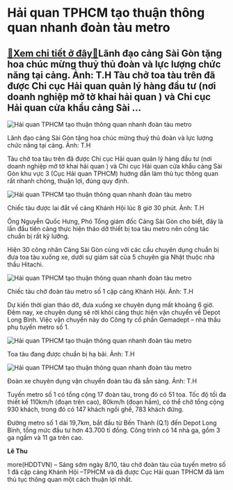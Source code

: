 Hải quan TPHCM tạo thuận thông quan nhanh đoàn tàu metro
========================================================

[:gift:Xem chi tiết ở đây:gift:](https://hddtvn.com/hai-quan-tphcm-tao-thuan-thong-quan-nhanh-doan-tau-metro/)Lãnh đạo cảng Sài Gòn tặng hoa chúc mừng thuỷ thủ đoàn và lực lượng chức năng tại cảng. Ảnh: T.H Tàu chở toa tàu trên đã được Chi cục Hải quan quản lý hàng đầu tư (nơi doanh nghiệp mở tờ khai hải quan ) và Chi cục Hải quan cửa khẩu cảng Sài …
--------------------------------------------------------------------------------------------------------------------------------------------------------------------------------------------------------------------------------------------------





![Hải quan TPHCM tạo thuận thông quan nhanh đoàn tàu metro](https://haiquanonline.com.vn/stores/news_dataimages/hoalt/102020/08/10/in_article/IMG-3175_1.jpg?rt=20201008100443 "Hải quan TPHCM tạo thuận thông quan nhanh đoàn tàu metro")


Lãnh đạo cảng Sài Gòn tặng hoa chúc mừng thuỷ thủ đoàn và lực lượng chức năng tại cảng. Ảnh: T.H



Tàu chở toa tàu trên đã được Chi cục Hải quan quản lý hàng đầu tư (nơi doanh nghiệp mở tờ khai hải quan ) và Chi cục Hải quan cửa khẩu cảng Sài Gòn khu vực 3 (Cục Hải quan TPHCM) hướng dẫn làm thủ tục thông quan rất nhanh chóng, thuận lợi, đúng quy định.





![Hải quan TPHCM tạo thuận thông quan nhanh đoàn tàu metro](https://haiquanonline.com.vn/stores/news_dataimages/hoalt/102020/08/10/in_article/IMG-3108.jpg?rt=20201008101046 "Hải quan TPHCM tạo thuận thông quan nhanh đoàn tàu metro")


Chiếc tàu được lai đắt về cảng Khánh Hội lúc 8 giờ 30 phút. Ảnh: T.H



Ông Nguyễn Quốc Hưng, Phó Tổng giám đốc Cảng Sài Gòn cho biết, đây là lần đầu tiên cảng thực hiện tháo dỡ thiết bị toa tàu metro nên công tác chuẩn bị rất kỹ lưỡng.






Hiện 30 công nhân Cảng Sài Gòn cùng với các cẩu chuyên dụng chuẩn bị đưa toa tàu xuống xe, dưới sự giám sát của 5 chuyên gia Nhật thuộc nhà thầu Hitachi.





![Hải quan TPHCM tạo thuận thông quan nhanh đoàn tàu metro](https://haiquanonline.com.vn/stores/news_dataimages/hoalt/102020/08/10/in_article/IMG-3133_1.jpg?rt=20201008100609 "Hải quan TPHCM tạo thuận thông quan nhanh đoàn tàu metro")


Chiếc tàu chở đoàn tàu metro số 1 cập cảng Khánh Hội. Ảnh: T.H



Dự kiến thời gian tháo dỡ, đưa xuống xe chuyên dụng mất khoảng 6 giờ. Đêm nay, xe chuyên dụng sẽ rời khỏi cảng thực hiện vận chuyển về Depot Long Bình. Việc vận chuyển này do Công ty cổ phần Gemadept – nhà thầu phụ tuyến metro số 1.





![Hải quan TPHCM tạo thuận thông quan nhanh đoàn tàu metro](https://haiquanonline.com.vn/stores/news_dataimages/hoalt/102020/08/10/in_article/IMG-3119.jpg?rt=20201008100917 "Hải quan TPHCM tạo thuận thông quan nhanh đoàn tàu metro")


Toa tàu đang được chuẩn bị hạ bãi. Ảnh: T.H






![Hải quan TPHCM tạo thuận thông quan nhanh đoàn tàu metro](https://haiquanonline.com.vn/stores/news_dataimages/hoalt/102020/08/10/in_article/IMG-3141_1.jpg?rt=20201008101130 "Hải quan TPHCM tạo thuận thông quan nhanh đoàn tàu metro")


Đoàn xe chuyên dụng vận chuyển đoàn tàu đã sẵn sàng. Ảnh: T.H



Tuyến metro số 1 có tổng cộng 17 đoàn tàu, trong đó có 51 toa. Tốc độ tối đa thiết kế 110km/h (đoạn trên cao), 80km/h (đoạn hầm), có thể chở tổng cộng 930 khách, trong đó có 147 khách ngồi ghế, 783 khách đứng.


Đường metro số 1 dài 19,7km, bắt đầu từ Bến Thành (Q.1) đến Depot Long Bình, tổng mức đầu tư hơn 43.700 tỉ đồng. Công trình có 14 nhà ga, gồm 3 ga ngầm và 11 ga trên cao.




**Lê Thu**



more(HDDTVN) – Sáng sớm ngày 8/10, tàu chở đoàn tàu của tuyến metro số 1 đã cập cảng Khánh Hội –TPHCM và đã được Cục Hải quan TPHCM đã làm thủ tục thông quan một cách thuận lợi nhất.

